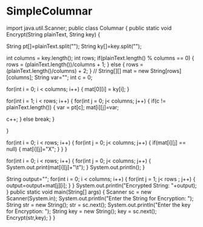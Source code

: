 # SimpleColumnar
import java.util.Scanner;
public class Columnar {
public static void Encrypt(String plainText, String key)
{

String pt[]=plainText.split(""); 
String ky[]=key.split(""); 

int columns = key.length();
int rows;
if(plainText.length() % columns == 0)
{
rows = (plainText.length())/columns + 1;
}
else
{
rows = (plainText.length()/columns) + 2;
} //
String[][] mat = new String[rows][columns];
String var="";
int c = 0;


for(int i = 0; i < columns; i++)
{
mat[0][i] = ky[i];
}

for(int i = 1; i < rows; i++)
{
for(int j = 0; j< columns; j++)
{
if(c != plainText.length()) 
{
var = pt[c]; 
mat[i][j]=var; 

c++;
}
else
break;
}

}

for(int i = 0; i < rows; i++)
{
for(int j = 0; j< columns; j++)
{
if(mat[i][j] == null)
{
mat[i][j]="X";
}
}
}

for(int i = 0; i < rows; i++)
{
for(int j = 0; j< columns; j++)
{
System.out.print(mat[i][j]+"\t");
}
System.out.println();
}

String output="";
for(int i = 0; i < columns; i++)
{
for(int j = 1; j< rows ; j++)
{
output=output+mat[j][i];
}
}
System.out.println("Encrypted String: "+output);
}
public static void main(String[] args) {
Scanner sc = new Scanner(System.in);
System.out.println("Enter the String for Encryption: ");
String str = new String();
str = sc.next();
System.out.println("Enter the key for Encryption: ");
String key = new String();
key = sc.next();
Encrypt(str,key);
}
}

